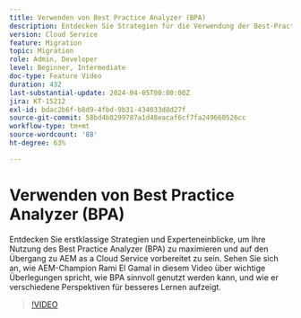 ```yaml
---
title: Verwenden von Best Practice Analyzer (BPA)
description: Entdecken Sie Strategien für die Verwendung der Best-Practice-Analyse (BPA) bei der Vorbereitung auf den Wechsel zu AEM as a Cloud Service.
version: Cloud Service
feature: Migration
topic: Migration
role: Admin, Developer
level: Beginner, Intermediate
doc-type: Feature Video
duration: 432
last-substantial-update: 2024-04-05T00:00:00Z
jira: KT-15212
exl-id: bdac2b6f-b8d9-4fbd-9b31-434033d8d27f
source-git-commit: 58bd4b8299787a1d48eacaf6cf7fa249660526cc
workflow-type: tm+mt
source-wordcount: '88'
ht-degree: 63%

---
```


# Verwenden von Best Practice Analyzer (BPA)

Entdecken Sie erstklassige Strategien und Experteneinblicke, um Ihre Nutzung des Best Practice Analyzer (BPA) zu maximieren und auf den Übergang zu AEM as a Cloud Service vorbereitet zu sein. Sehen Sie sich an, wie AEM-Champion Rami El Gamal in diesem Video über wichtige Überlegungen spricht, wie BPA sinnvoll genutzt werden kann, und wie er verschiedene Perspektiven für besseres Lernen aufzeigt.

>[!VIDEO](https://video.tv.adobe.com/v/3428022/?learn=on)
